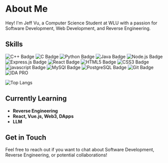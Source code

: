 # About Me
Hey! I'm Jeff Vu, a Computer Science Student at WLU with a passion for Software Development, Web Development, and Reverse Engineering.

## Skills

<div>
<img src="https://img.shields.io/badge/c++-%2300599C.svg?style=for-the-badge&logo=c%2B%2B&logoColor=white" alt="C++ Badge">
<img src="https://img.shields.io/badge/c-%2300599C.svg?style=for-the-badge&logo=c&logoColor=white" alt="C Badge">
<img src="https://img.shields.io/badge/python-3670A0?style=for-the-badge&logo=python&logoColor=ffdd54" alt="Python Badge">
<img src="https://img.shields.io/badge/java-%23ED8B00.svg?style=for-the-badge&logo=openjdk&logoColor=white" alt="Java Badge">
<img src="https://img.shields.io/badge/node.js-6DA55F?style=for-the-badge&logo=node.js&logoColor=white" alt="Node.js Badge">
<img src="https://img.shields.io/badge/express.js-%23404d59.svg?style=for-the-badge&logo=express&logoColor=%2361DAFB" alt="Express.js Badge">
<img src="https://img.shields.io/badge/react-%2320232a.svg?style=for-the-badge&logo=react&logoColor=%2361DAFB" alt="React Badge">
<img src="https://img.shields.io/badge/html5-%23E34F26.svg?style=for-the-badge&logo=html5&logoColor=white" alt="HTML5 Badge">
<img src="https://img.shields.io/badge/css3-%231572B6.svg?style=for-the-badge&logo=css3&logoColor=white" alt="CSS3 Badge">
<img src="https://img.shields.io/badge/javascript-%23323330.svg?style=for-the-badge&logo=javascript&logoColor=%23F7DF1E" alt="javascript Badge">
<img src="https://img.shields.io/badge/mysql-4479A1.svg?style=for-the-badge&logo=mysql&logoColor=white" alt="MySQl Badge">
<img src="https://img.shields.io/badge/postgres-%23316192.svg?style=for-the-badge&logo=postgresql&logoColor=white" alt="PostgreSQL Badge">
<img src="https://img.shields.io/badge/git-%23F05033.svg?style=for-the-badge&logo=git&logoColor=white" alt="Git Badge">
<img src="https://img.shields.io/badge/IDA%20PRO-ff0000?style=for-the-badge" alt="IDA PRO">
</div>


![Top Langs](https://github-readme-stats.vercel.app/api/top-langs/?username=JeffVu-1&layout=compact)

## Currently Learning
- **Reverse Engineering**
- **React, Vue.js, Web3, DApps**
- **LLM**

## Get in Touch
Feel free to reach out if you want to chat about Software Development, Reverse Engineering, or potential collaborations!
